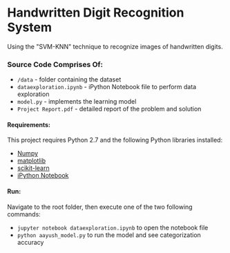 # Handwritten Digit Recognition System
Using the "SVM-KNN" technique to recognize images of handwritten digits.

### Source Code Comprises Of:
- `/data` - folder containing the dataset
- `dataexploration.ipynb` - iPython Notebook file to perform data exploration
- `model.py` - implements the learning model
- `Project Report.pdf` - detailed report of the problem and solution

#### Requirements:
This project requires Python 2.7 and the following Python libraries installed:
- [Numpy](http://www.numpy.org/)
- [matplotlib](http://matplotlib.org/)
- [scikit-learn](http://scikit-learn.org/stable/)
- [iPython Notebook](http://ipython.org/notebook.html)

#### Run:
Navigate to the root folder, then execute one of the two following commands:
- `jupyter notebook dataexploration.ipynb` to open the notebook file
- `python aayush_model.py` to run the model and see categorization accuracy
